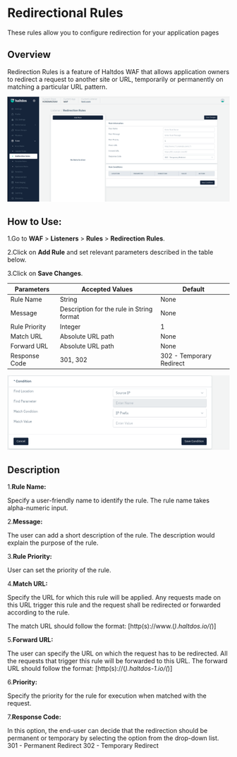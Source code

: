 # Redirectional Rules

These rules allow you to configure redirection for your application pages

## Overview 
Redirection Rules is a feature of Haltdos WAF that allows application owners to redirect a request to another site or URL, temporarily or permanently on matching a particular URL pattern.

![redirectional rules](/img/waf/v2/redirection_rule.png)

## How to Use:
1.Go to **WAF** > **Listeners** > **Rules** > **Redirection Rules**.

2.Click on **Add Rule** and set relevant parameters described in the table below.

3.Click on **Save Changes**.

| Parameters| Accepted Values | Default
| ----------- | ----------- |-----------|
| Rule Name|String|None
Message|Description for the rule in String format|None
Rule Priority|Integer|1
Match URL|Absolute URL path|None
Forward URL|Absolute URL path|None
Response Code|301, 302|302 - Temporary Redirect

![redirectional rules](/img/waf/v2/redirection_rule1.png)

## Description
1.**Rule Name:**

Specify a user-friendly name to identify the rule. The rule name takes alpha-numeric input.

2.**Message:**

The user can add a short description of the rule. The description would explain the purpose of the rule.

3.**Rule Priority:**

User can set the priority of the rule.

4.**Match URL:**

Specify the URL for which this rule will be applied. Any requests made on this URL trigger this rule and the request shall be redirected or forwarded according to the rule.

The match URL should follow the format: [http(s)://www.(*).haltdos.io/(*)]

5.**Forward URL:**

The user can specify the URL on which the request has to be redirected. All the requests that trigger this rule will be forwarded to this URL.
The forward URL should follow the format: [http(s)://(*).haltdos-1.io/(*)] 

6.**Priority:** 

Specify the priority for the rule for execution when matched with the request.

7.**Response Code:**

In this option, the end-user can decide that the redirection should be permanent or temporary by selecting the option from the drop-down list.
301 - Permanent Redirect 
302 - Temporary Redirect